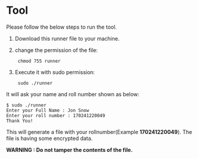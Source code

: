 # Tool

Please follow the below steps to run the tool.

1. Download this runner file to your machine.
2. change the permission of the file:
       
       
        chmod 755 runner
       
       
3. Execute it with sudo permission:
        
       
        sudo ./runner
        
It will ask your name and roll number shown as below:
       
```
$ sudo ./runner 
Enter your Full Name : Jon Snow
Enter your roll number : 170241220049
Thank You!
```
       
This will generate a file with your rollnumber(Example **170241220049**). The file is having some encrypted data.

**WARNING : Do not tamper the contents of the file.**
